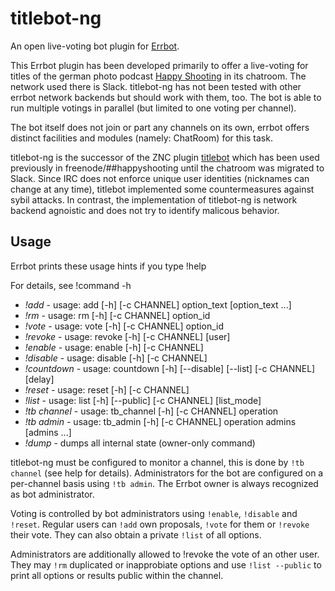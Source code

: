 # titlebot-ng

An open live-voting bot plugin for [Errbot](http://errbot.io/).

This Errbot plugin has been developed primarily to offer a live-voting for titles of the german photo podcast [Happy Shooting](http://www.happyshooting.de/podcast/) in its chatroom. 
The network used there is Slack.
titlebot-ng has not been tested with other errbot network backends but should work with them, too.
The bot is able to run multiple votings in parallel (but limited to one voting per channel).

The bot itself does not join or part any channels on its own, errbot offers distinct facilities and modules (namely: ChatRoom) for this task.

titlebot-ng is the successor of the ZNC plugin [titlebot](https://github.com/markusj/znc-modules) which has been used previously in freenode/##happyshooting until the chatroom was migrated to Slack.
Since IRC does not enforce unique user identities (nicknames can change at any time), titlebot implemented some countermeasures against sybil attacks.
In contrast, the implementation of titlebot-ng is network backend agnoistic and does not try to identify malicous behavior.

## Usage ##

Errbot prints these usage hints if you type !help

For details, see !command -h

 * *!add* - usage: add [-h] [-c CHANNEL] option_text [option_text ...]
 * *!rm* - usage: rm [-h] [-c CHANNEL] option_id
 * *!vote* - usage: vote [-h] [-c CHANNEL] option_id
 * *!revoke* - usage: revoke [-h] [-c CHANNEL] [user]
 * *!enable* - usage: enable [-h] [-c CHANNEL]
 * *!disable* - usage: disable [-h] [-c CHANNEL]
 * *!countdown* - usage: countdown [-h] [--disable] [--list] [-c CHANNEL] [delay]
 * *!reset* - usage: reset [-h] [-c CHANNEL]
 * *!list* - usage: list [-h] [--public] [-c CHANNEL] [list_mode]
 * *!tb channel* - usage: tb_channel [-h] [-c CHANNEL] operation
 * *!tb admin* - usage: tb_admin [-h] [-c CHANNEL] operation admins [admins ...]
 * *!dump* - dumps all internal state (owner-only command)

titlebot-ng must be configured to monitor a channel, this is done by `!tb channel` (see help for details).
Administrators for the bot are configured on a per-channel basis using `!tb admin`.
The Errbot owner is always recognized as bot administrator.

Voting is controlled by bot administrators using `!enable`, `!disable` and `!reset`.
Regular users can `!add` own proposals, `!vote` for them or `!revoke` their vote.
They can also obtain a private `!list` of all options.

Administrators are additionally allowed to !revoke the vote of an other user.
They may `!rm` duplicated or inapprobiate options and use `!list --public` to print all options or results public within the channel.
